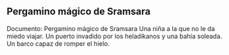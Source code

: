 ## Pergamino mágico de Sramsara
Documento: Pergamino mágico de Sramsara
Una niña a la que no le da miedo viajar.
Un puerto invadido por los heladíkanos y una bahía soleada.
Un barco capaz de romper el hielo.
